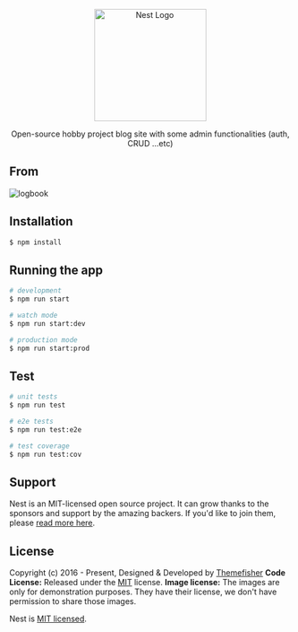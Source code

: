 <p align="center">
  <a href="http://nestjs.com/" target="blank"><img src="https://nestjs.com/img/logo-small.svg" width="200" alt="Nest Logo" /></a>
</p>
<p align="center">
 Open-source hobby project blog site with some admin functionalities (auth, CRUD ...etc)
</p>

[circleci-image]: https://img.shields.io/circleci/build/github/nestjs/nest/master?token=abc123def456
[circleci-url]: https://circleci.com/gh/nestjs/nest

## From
![logbook](https://demo.themefisher.com/thumbnails/logbook.png)

## Installation

```bash
$ npm install
```

## Running the app

```bash
# development
$ npm run start

# watch mode
$ npm run start:dev

# production mode
$ npm run start:prod
```

## Test

```bash
# unit tests
$ npm run test

# e2e tests
$ npm run test:e2e

# test coverage
$ npm run test:cov
```

## Support

Nest is an MIT-licensed open source project. It can grow thanks to the sponsors and support by the amazing backers. If you'd like to join them, please [read more here](https://docs.nestjs.com/support).

## License

Copyright (c) 2016 - Present, Designed & Developed by [Themefisher](https://themefisher.com)
**Code License:** Released under the [MIT](https://github.com/themefisher/logbook/blob/main/LICENSE) license.
**Image license:** The images are only for demonstration purposes. They have their license, we don't have permission to share those images.

Nest is [MIT licensed](LICENSE).
